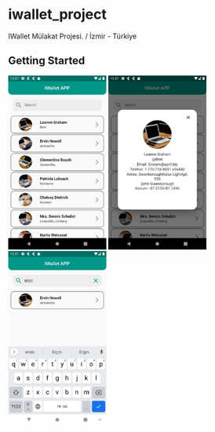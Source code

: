 # iwallet_project

IWallet Mülakat Projesi. / İzmir - Türkiye

## Getting Started

<img src="assets/home.png" width="200"/> <img src="assets/popup.png" width="200"/> <img src="assets/search.png" width="200"/>
